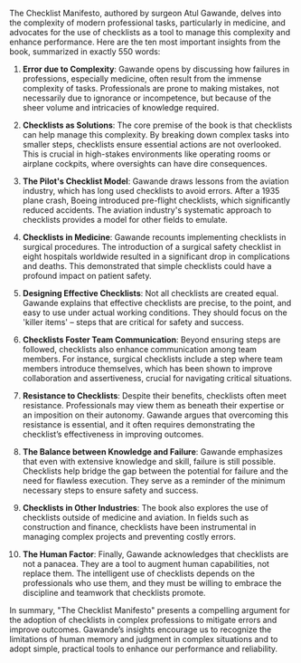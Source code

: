 The Checklist Manifesto, authored by surgeon Atul Gawande, delves into the complexity of modern professional tasks, particularly in medicine, and advocates for the use of checklists as a tool to manage this complexity and enhance performance. Here are the ten most important insights from the book, summarized in exactly 550 words:

1. **Error due to Complexity**: Gawande opens by discussing how failures in professions, especially medicine, often result from the immense complexity of tasks. Professionals are prone to making mistakes, not necessarily due to ignorance or incompetence, but because of the sheer volume and intricacies of knowledge required.

2. **Checklists as Solutions**: The core premise of the book is that checklists can help manage this complexity. By breaking down complex tasks into smaller steps, checklists ensure essential actions are not overlooked. This is crucial in high-stakes environments like operating rooms or airplane cockpits, where oversights can have dire consequences.

3. **The Pilot's Checklist Model**: Gawande draws lessons from the aviation industry, which has long used checklists to avoid errors. After a 1935 plane crash, Boeing introduced pre-flight checklists, which significantly reduced accidents. The aviation industry's systematic approach to checklists provides a model for other fields to emulate.

4. **Checklists in Medicine**: Gawande recounts implementing checklists in surgical procedures. The introduction of a surgical safety checklist in eight hospitals worldwide resulted in a significant drop in complications and deaths. This demonstrated that simple checklists could have a profound impact on patient safety.

5. **Designing Effective Checklists**: Not all checklists are created equal. Gawande explains that effective checklists are precise, to the point, and easy to use under actual working conditions. They should focus on the 'killer items' – steps that are critical for safety and success.

6. **Checklists Foster Team Communication**: Beyond ensuring steps are followed, checklists also enhance communication among team members. For instance, surgical checklists include a step where team members introduce themselves, which has been shown to improve collaboration and assertiveness, crucial for navigating critical situations.

7. **Resistance to Checklists**: Despite their benefits, checklists often meet resistance. Professionals may view them as beneath their expertise or an imposition on their autonomy. Gawande argues that overcoming this resistance is essential, and it often requires demonstrating the checklist’s effectiveness in improving outcomes.

8. **The Balance between Knowledge and Failure**: Gawande emphasizes that even with extensive knowledge and skill, failure is still possible. Checklists help bridge the gap between the potential for failure and the need for flawless execution. They serve as a reminder of the minimum necessary steps to ensure safety and success.

9. **Checklists in Other Industries**: The book also explores the use of checklists outside of medicine and aviation. In fields such as construction and finance, checklists have been instrumental in managing complex projects and preventing costly errors.

10. **The Human Factor**: Finally, Gawande acknowledges that checklists are not a panacea. They are a tool to augment human capabilities, not replace them. The intelligent use of checklists depends on the professionals who use them, and they must be willing to embrace the discipline and teamwork that checklists promote.

In summary, "The Checklist Manifesto" presents a compelling argument for the adoption of checklists in complex professions to mitigate errors and improve outcomes. Gawande’s insights encourage us to recognize the limitations of human memory and judgment in complex situations and to adopt simple, practical tools to enhance our performance and reliability.